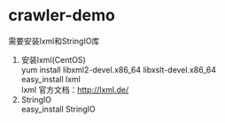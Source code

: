 # crawler-demo
需要安装lxml和StringIO库<br>
1. 安装lxml(CentOS)<br>
yum install libxml2-devel.x86_64 libxslt-devel.x86_64<br>
easy_install lxml<br>
lxml 官方文档：http://lxml.de/ <br>
2. StringIO <br>
easy_install StringIO<br>

